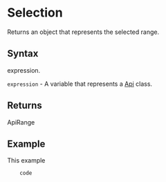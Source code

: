 # Selection

Returns an object that represents the selected range.

## Syntax

expression.

`expression` - A variable that represents a [Api](../Api.md) class.

## Returns

ApiRange

## Example

This example

```javascript
	code
```
